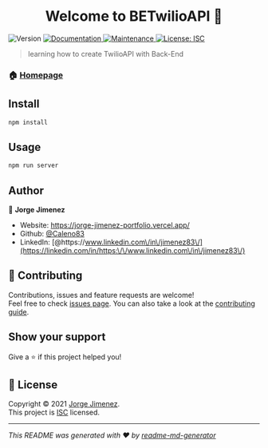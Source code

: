 <h1 align="center">Welcome to BETwilioAPI 👋</h1>
<p>
  <img alt="Version" src="https://img.shields.io/badge/version-1.0.0-blue.svg?cacheSeconds=2592000" />
  <a href="https://github.com/Caleno83/BE-TwilioAPI#readme" target="_blank">
    <img alt="Documentation" src="https://img.shields.io/badge/documentation-yes-brightgreen.svg" />
  </a>
  <a href="https://github.com/Caleno83/BE-TwilioAPI/graphs/commit-activity" target="_blank">
    <img alt="Maintenance" src="https://img.shields.io/badge/Maintained%3F-yes-green.svg" />
  </a>
  <a href="https://github.com/Caleno83/BE-TwilioAPI/blob/master/LICENSE" target="_blank">
    <img alt="License: ISC" src="https://img.shields.io/github/license/Caleno83/BETwilioAPI" />
  </a>
</p>

> learning how to create TwilioAPI with Back-End

### 🏠 [Homepage](https://github.com/Caleno83/BE-TwilioAPI#readme)

## Install

```sh
npm install
```

## Usage

```sh
npm run server
```

## Author

👤 **Jorge Jimenez**

* Website: https://jorge-jimenez-portfolio.vercel.app/
* Github: [@Caleno83](https://github.com/Caleno83)
* LinkedIn: [@https:\/\/www.linkedin.com\/in\/jimenez83\/](https://linkedin.com/in/https:\/\/www.linkedin.com\/in\/jimenez83\/)

## 🤝 Contributing

Contributions, issues and feature requests are welcome!<br />Feel free to check [issues page](https://github.com/Caleno83/BE-TwilioAPI/issues). You can also take a look at the [contributing guide](https://github.com/Caleno83/BE-TwilioAPI/blob/master/CONTRIBUTING.md).

## Show your support

Give a ⭐️ if this project helped you!

## 📝 License

Copyright © 2021 [Jorge Jimenez](https://github.com/Caleno83).<br />
This project is [ISC](https://github.com/Caleno83/BE-TwilioAPI/blob/master/LICENSE) licensed.

***
_This README was generated with ❤️ by [readme-md-generator](https://github.com/kefranabg/readme-md-generator)_